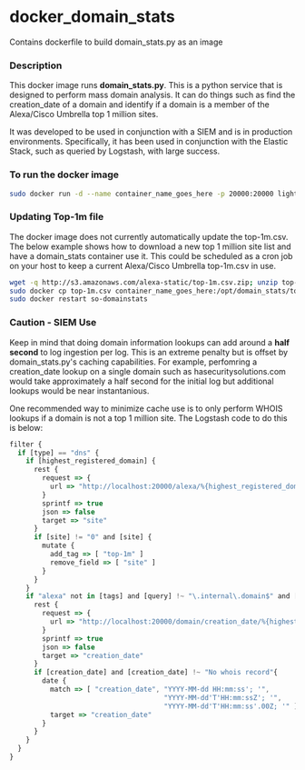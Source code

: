 # docker_domain_stats
Contains dockerfile to build domain_stats.py as an image

### Description

This docker image runs **domain_stats.py**. This is a python service that is designed to perform mass domain analysis. It can do things such as find the creation_date of a domain and identify if a domain is a member of the Alexa/Cisco Umbrella top 1 million sites.

It was developed to be used in conjunction with a SIEM and is in production environments. Specifically, it has been used in conjunction with the Elastic Stack, such as queried by Logstash, with large success. 

### To run the docker image
```sh
sudo docker run -d --name container_name_goes_here -p 20000:20000 lightforge/domain_stats
```

### Updating Top-1m file
The docker image does not currently automatically update the top-1m.csv. The below example shows how to download a new top 1 million site list and have a domain_stats container use it. This could be scheduled as a cron job on your host to keep a current Alexa/Cisco Umbrella top-1m.csv in use.

```sh
wget -q http://s3.amazonaws.com/alexa-static/top-1m.csv.zip; unzip top-1m.csv.zip;
sudo docker cp top-1m.csv container_name_goes_here:/opt/domain_stats/top-1m.csv
sudo docker restart so-domainstats
```

### Caution - SIEM Use
Keep in mind that doing domain information lookups can add around a **half second** to log ingestion per log. This is an extreme penalty but is offset by domain_stats.py's caching capabilities. For example, perfomring a creation_date lookup on a single domain such as hasecuritysolutions.com would take approximately a half second for the initial log but additional lookups would be near instantanious.

One recommended way to minimize cache use is to only perform WHOIS lookups if a domain is not a top 1 million site. The Logstash code to do this is below:

```js
filter {
  if [type] == "dns" {
    if [highest_registered_domain] {
      rest {
        request => {
          url => "http://localhost:20000/alexa/%{highest_registered_domain}"
        }
        sprintf => true
        json => false
        target => "site"
      }
      if [site] != "0" and [site] {
        mutate {
          add_tag => [ "top-1m" ]
          remove_field => [ "site" ]
        }
      }
    }
    if "alexa" not in [tags] and [query] !~ "\.internal\.domain$" and [highest_registered_domain] and [highest_registered_domain] != "" {
      rest {
        request => {
          url => "http://localhost:20000/domain/creation_date/%{highest_registered_domain}"
        }
        sprintf => true
        json => false
        target => "creation_date"
      }
      if [creation_date] and [creation_date] !~ "No whois record"{
        date {
          match => [ "creation_date", "YYYY-MM-dd HH:mm:ss'; '",
                                      "YYYY-MM-dd'T'HH:mm:ssZ'; '",
                                      "YYYY-MM-dd'T'HH:mm:ss'.00Z; '" ]
          target => "creation_date"
        }
      }
    }
  }
}
```
